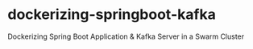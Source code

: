 # dockerizing-springboot-kafka
Dockerizing Spring Boot Application &amp; Kafka Server in a Swarm Cluster
